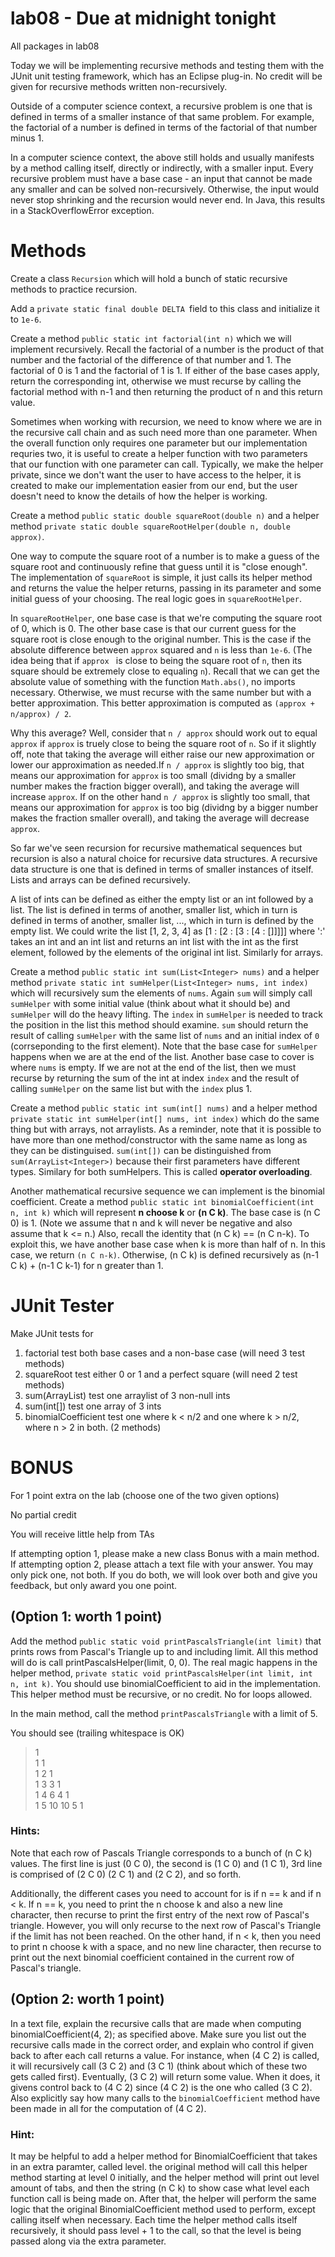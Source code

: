 # lab08 - Due at midnight tonight

All packages in lab08

Today we will be implementing recursive methods and testing them with the JUnit unit testing framework, which has an Eclipse plug-in. No credit will be given for recursive methods written non-recursively.

Outside of a computer science context, a recursive problem is one that is defined in terms of a smaller instance of that same problem. For example, the factorial of a number is defined in terms of the factorial of that number minus 1.

In a computer science context, the above still holds and usually manifests by a method calling itself, directly or indirectly, with a smaller input. Every recursive problem must have a base case - an input that cannot be made any smaller and can be solved non-recursively. Otherwise, the input would never stop shrinking and the recursion would never end. In Java, this results in a StackOverflowError exception.

<h1>Methods</h1>

Create a class `Recursion` which will hold a bunch of static recursive methods to practice recursion.

Add a `private static final double DELTA `field to this class and initialize it to `1e-6`.

Create a method `public static int factorial(int n)` which we will implement recursively. Recall the factorial of a number is the product of that number and the factorial of the difference of that number and 1. The factorial of 0 is 1 and the factorial of 1 is 1. If either of the base cases apply, return the corresponding int, otherwise we must recurse by calling the factorial method with n-1 and then returning the product of n and this return value.

Sometimes when working with recursion, we need to know where we are in the recursive call chain and as such need more than one parameter. When the overall function only requires one parameter but our implementation requries two, it is useful to create a helper function with two parameters that our function with one parameter can call. Typically, we  make the helper private, since we don't want the user to have access to the helper, it is created to make our implementation easier from our end, but the user doesn't need to know the details of how the helper is working.

Create a method `public static double squareRoot(double n)` and a helper method `private static double squareRootHelper(double n, double approx)`.

One way to compute the square root of a number is to make a guess of the square root and continuously refine that guess until it is "close enough". The implementation of `squareRoot` is simple, it just calls its helper method and returns the value the helper returns, passing in its parameter and some initial guess of your choosing. The real logic goes in `squareRootHelper`. 

In `squareRootHelper`, one base case is that we're computing the square root of 0, which is 0. The other base case is that our current guess for the square root is close enough to the original number. This is the case if the absolute difference between `approx` squared and `n` is less than `1e-6`. (The idea being that if `approx ` is close to being the square root of `n`, then its square should be extremely close to equaling `n`). Recall that we can get the absolute value of something with the function `Math.abs()`, no imports necessary. Otherwise, we must recurse with the same number but with a better approximation. This better approximation is computed as `(approx + n/approx) / 2`. 

Why this average? Well, consider that `n / approx` should work out to equal `approx` if `approx` is truely close to being the square root of `n`. So if it slightly off, note that taking the average will either raise our new approximation or lower our approximation as needed.If `n / approx` is slightly too big, that means our approximation for `approx` is too small (dividng by a smaller number makes the fraction bigger overall), and taking the average will increase `approx`. If on the other hand `n / approx` is slightly too small, that means our approximation for `approx` is too big (dividng by a bigger number makes the fraction smaller overall), and taking the average will decrease `approx`.

So far we've seen recursion for recursive mathematical sequences but recursion is also a natural choice for recursive data structures. A recursive data structure is one that is defined in terms of smaller instances of itself. Lists and arrays can be defined recursively.

A list of ints can be defined as either the empty list or an int followed by a list. The list is defined in terms of another, smaller list, which in turn is defined in terms of another, smaller list, ..., which in turn is defined by the empty list. We could write the list [1, 2, 3, 4] as [1 : [2 : [3 : [4 : []]]]] where ':' takes an int and an int list and returns an int list with the int as the first element, followed by the elements of the original int list. Similarly for arrays.

Create a method `public static int sum(List<Integer> nums)` and a helper method `private static int sumHelper(List<Integer> nums, int index)` which will recursively sum the elements of `nums`. Again `sum` will simply call `sumHelper` with some initial value (think about what it should be) and `sumHelper` will do the heavy lifting. The `index` in `sumHelper` is needed to track the position in the list this method should examine. `sum` should return the result of calling `sumHelper` with the same list of `nums` and an initial index of `0` (corrseponding to the first element). Note that the base case for `sumHelper` happens when we are at the end of the list. Another base case to cover is where `nums` is empty. If we are not at the end of the list, then we must recurse by returning the sum of the int at index `index` and the result of calling `sumHelper` on the same list but with the `index` plus 1.

Create a method `public static int sum(int[] nums)` and a helper method `private static int sumHelper(int[] nums, int index)` which do the same thing but with arrays, not arraylists. As a reminder, note that it is possible to have more than one method/constructor with the same name as long as they can be distinguised. `sum(int[])` can be distinguished from `sum(ArrayList<Integer>)` because their first parameters have different types. Similary for both sumHelpers. This is called <b>operator overloading</b>.

Another mathematical recursive sequence we can implement is the binomial coefficient. Create a method `public static int binomialCoefficient(int n, int k)` which will represent <b>n choose k</b> or <b>(n C k)</b>. The base case is (n C 0) is 1. (Note we assume that n and k will never be negative and also assume that k <= n.) Also, recall the identity that (n C k) == (n C n-k). To exploit this, we have another base case when k is more than half of n. In this case, we return `(n C n-k)`. Otherwise, (n C k) is defined recursively as (n-1 C k) + (n-1 C k-1) for n greater than 1.

<h1>JUnit Tester</h1>

Make JUnit tests for

1. factorial
  test both base cases and a non-base case (will need 3 test methods)
2. squareRoot
  test either 0 or 1 and a perfect square (will need 2 test methods)
3. sum(ArrayList)
  test one arraylist of 3 non-null ints
4. sum(int[])
  test one array of 3 ints
5. binomialCoefficient
  test one where k < n/2 and one where k > n/2, where n > 2 in both. (2 methods)


<h1>BONUS</h1>

For 1 point extra on the lab (choose one of the two given options)

No partial credit

You will receive little help from TAs

If attempting option 1, please make a new class Bonus with a main method. If attempting option 2, please attach a text file with your answer. You may only pick one, not both. If you do both, we will look over both and give you feedback, but only award you one point.

<h2>(Option 1: worth 1 point)</h2>

Add the method `public static void printPascalsTriangle(int limit)` that prints rows from Pascal's Triangle up to and including limit. All this method will do is call printPascalsHelper(limit, 0, 0). The real magic happens in the helper method, `private static void printPascalsHelper(int limit, int n, int k)`. You should use binomialCoefficient to aid in the implementation. This helper method must be recursive, or no credit. No for loops allowed.

In the main method, call the method `printPascalsTriangle` with a limit of 5.

You should see (trailing whitespace is OK)

>1  
1 1  
1 2 1  
1 3 3 1  
1 4 6 4 1  
1 5 10 10 5 1  

<h3>Hints:</h3> 

Note that each row of Pascals Triangle corresponds to a bunch of (n C k) values.
The first line is just (0 C 0), the second is (1 C 0) and (1 C 1), 3rd line is comprised of (2 C 0) (2 C 1) and (2 C 2), and so forth. 

Additionally, the different cases you need to account for is if n == k and if n < k. If n == k, you need to print the n choose k and also a new line character, then recurse to print the first entry of the next row of Pascal's triangle. However, you will only recurse to the next row of Pascal's Triangle if the limit has not been reached. On the other hand, if n < k, then you need to print n choose k with a space, and no new line character, then recurse to print out the next binomial coefficient contained in the current row of Pascal's triangle. 

<h2>(Option 2: worth 1 point)</h2>

In a text file, explain the recursive calls that are made when computing 
binomialCoefficient(4, 2); as specified above. Make sure you list out the recursive calls made in the correct order, and explain who control if given back to after each call returns a value. For instance, when (4 C 2) is called, it will recursively call (3 C 2) and (3 C 1) (think about which of these two gets called first). Eventually, (3 C 2) will return some value. When it does, it givens control back to (4 C 2) since (4 C 2) is the one who called (3 C 2). Also explicitly say how many calls to the `binomialCoefficient` method have been made in all for the computation of (4 C 2).

<h3>Hint:</h3>

It may be helpful to add a helper method for BinomialCoefficient that takes in an extra paramter, called level. the original method will call this helper method starting at level 0 initially, and the helper method will print out level amount of tabs, and then the string (n C k) to show case what level each function call is being made on. After that, the helper will perform the same logic that the original BinomialCoefficient method used to perform, except calling itself when necessary. Each time the helper method calls itself recursively, it should pass level + 1 to the call, so that the level is being passed along via the extra parameter.
